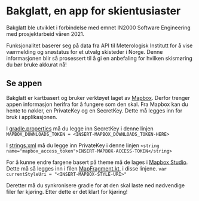# Bakglatt, en app for skientusiaster

Bakglatt ble utviklet i forbindelse med emnet IN2000 Software Engineering med prosjektarbeid våren 2021.

Funksjonalitet baserer seg på data fra API til Meterologisk Institutt for å vise værmelding og snøstatus for et utvalg skisteder i Norge. Denne informasjonen blir så prosessert til å gi en anbefaling for hvilken skismøring du bør bruke akkurat nå!

## Se appen
Bakglatt er kartbasert og bruker verktøyet laget av [Mapbox](https://www.mapbox.com/). Derfor trenger appen informasjon herifra for å fungere som den skal.
Fra Mapbox kan du hente to nøkler, en PrivateKey og en SecretKey. Dette må legges inn for bruk i applikasjonen.

I [gradle.properties](.../gradle.properties) må du legge inn SecretKey i denne linjen
`MAPBOX_DOWNLOADS_TOKEN = <INSERT-MAPBOX_DOWNLOADS_TOKEN-HERE>`

I [strings.xml](.../app/src/main/res/values/strings.xml) må du legge inn PrivateKey i denne linjen
`<string name="mapbox_access_token">INSERT-MAPBOX-ACCESS-TOKEN</string>`

For å kunne endre fargene basert på theme må de lages i [Mapbox Studio](https://www.mapbox.com/mapbox-studio). Dette må så legges inn i filen [MapFragment.kt](.../app/src/main/java/com/example/skismoring/ui/map/MapFragment.kt), i disse linjene.
`var currentStyleUri = "<INSERT-MAPBOX-STYLE-URI>"`

Deretter må du synkronisere gradle for at den skal laste ned nødvendige filer før kjøring. Etter dette er det klart for kjøring!
